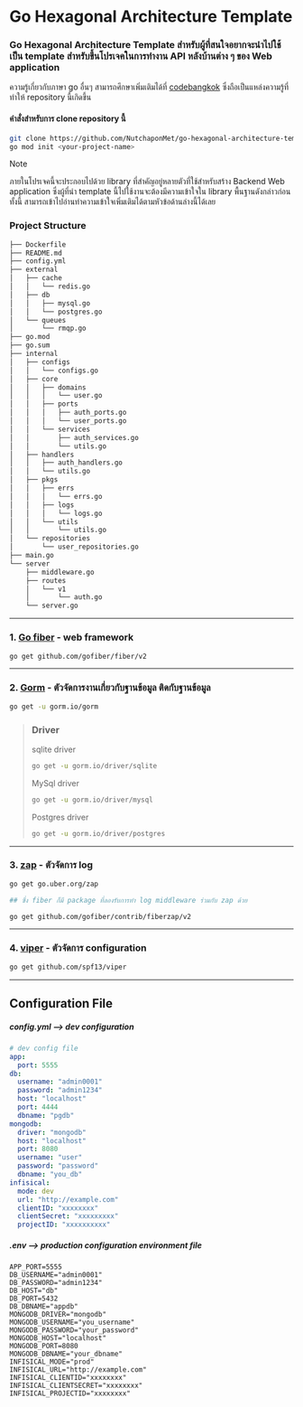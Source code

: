# Go Hexagonal Architecture Template
### Go Hexagonal Architecture Template สำหรับผู้ที่สนใจอยากจะนำไปใช้เป็น template สำหรับขึ้นโปรเจคในการทำงาน API หลังบ้านต่าง ๆ ของ Web application
ความรู้เกี่ยวกับภาษา go อื่นๆ สามารถศึกษาเพิ่มเติมได้ที่ [codebangkok](https://github.com/codebangkok/golang) ซึ่งถือเป็นแหล่งความรู้ที่ทำให้ repository นี้เกิดขึ้น
#### คำสั่งสำหรับการ clone repository นี้
```bash
git clone https://github.com/NutchaponMet/go-hexagonal-architecture-template.git
go mod init <your-project-name>
```
> [!NOTE]
> ภายในโปรเจคนี้จะประกอบไปด้วย library ที่สำคัญอยู่หลายตัวที่ใช้สำหรับสร้าง Backend Web application
> ซึ่งผู้ที่นำ template นี้ไปใช้งานจะต้องมีความเข้าใจใน library พื้นฐานดังกล่าวก่อน ทั้งนี้ สามารถเข้าไปอ่านทำความเข้าใจเพิ่มเติมได้ตามหัวข้อด้านล่างนี้ได้เลย

### Project Structure
```bash
├── Dockerfile
├── README.md
├── config.yml
├── external
│   ├── cache
│   │   └── redis.go
│   ├── db
│   │   ├── mysql.go
│   │   └── postgres.go
│   └── queues
│       └── rmqp.go
├── go.mod
├── go.sum
├── internal
│   ├── configs
│   │   └── configs.go
│   ├── core
│   │   ├── domains
│   │   │   └── user.go
│   │   ├── ports
│   │   │   ├── auth_ports.go
│   │   │   └── user_ports.go
│   │   └── services
│   │       ├── auth_services.go
│   │       └── utils.go
│   ├── handlers
│   │   ├── auth_handlers.go
│   │   └── utils.go
│   ├── pkgs
│   │   ├── errs
│   │   │   └── errs.go
│   │   ├── logs
│   │   │   └── logs.go
│   │   └── utils
│   │       └── utils.go
│   └── repositories
│       └── user_repositories.go
├── main.go
└── server
    ├── middleware.go
    ├── routes
    │   └── v1
    │       └── auth.go
    └── server.go
```

---
### 1. [Go fiber](https://docs.gofiber.io/) - web framework
```bash
go get github.com/gofiber/fiber/v2
```
-----------
### 2. [Gorm](https://gorm.io/index.html) - ตัวจัดการงานเกี่ยวกับฐานข้อมูล ติดกับฐานข้อมูล
```bash
go get -u gorm.io/gorm
```
> ### Driver
> sqlite driver
> ```bash
> go get -u gorm.io/driver/sqlite
> ```
> MySql driver
> ```bash
> go get -u gorm.io/driver/mysql
> ```
> Postgres driver
> ```bash
> go get -u gorm.io/driver/postgres
> ```
------------
### 3. [zap](https://pkg.go.dev/go.uber.org/zap) - ตัวจัดการ log
```bash
go get go.uber.org/zap

## ซึ่ง fiber ก็มี package ที่ลองรับการทำ log middleware ร่วมกับ zap ด้วย

go get github.com/gofiber/contrib/fiberzap/v2
```
------------
### 4. [viper](https://pkg.go.dev/github.com/spf13/viper) - ตัวจัดการ configuration
```bash
go get github.com/spf13/viper
```
------------
## Configuration File
##### config.yml --> dev configuration
```yaml
# dev config file
app:
  port: 5555
db: 
  username: "admin0001"
  password: "admin1234"
  host: "localhost"
  port: 4444
  dbname: "pgdb"
mongodb:
  driver: "mongodb"
  host: "localhost"
  port: 8080
  username: "user"
  password: "password"
  dbname: "you_db"
infisical:
  mode: dev
  url: "http://example.com"
  clientID: "xxxxxxxx"
  clientSecret: "xxxxxxxxx"
  projectID: "xxxxxxxxxx"
```
##### .env --> production configuration environment file
```.env
APP_PORT=5555
DB_USERNAME="admin0001"
DB_PASSWORD="admin1234"
DB_HOST="db"
DB_PORT=5432
DB_DBNAME="appdb"
MONGODB_DRIVER="mongodb"
MONGODB_USERNAME="you_username"
MONGODB_PASSWORD="your_password"
MONGODB_HOST="localhost"
MONGODB_PORT=8080
MONGODB_DBNAME="your_dbname"
INFISICAL_MODE="prod"
INFISICAL_URL="http://example.com"
INFISICAL_CLIENTID="xxxxxxxx"
INFISICAL_CLIENTSECRET="xxxxxxxx"
INFISICAL_PROJECTID="xxxxxxxx"
```

